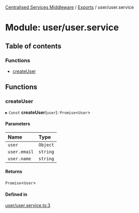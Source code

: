 [Centralised Services Middleware](../README.md) / [Exports](../modules.md) / user/user.service

# Module: user/user.service

## Table of contents

### Functions

- [createUser](user_user_service.md#createuser)

## Functions

### createUser

▸ `Const` **createUser**(`user`): `Promise`<`User`\>

#### Parameters

| Name | Type |
| :------ | :------ |
| `user` | `Object` |
| `user.email` | `string` |
| `user.name` | `string` |

#### Returns

`Promise`<`User`\>

#### Defined in

[user/user.service.ts:3](https://github.com/pshaddel/ts-express-prisma-rest/blob/811a292/src/user/user.service.ts#L3)

